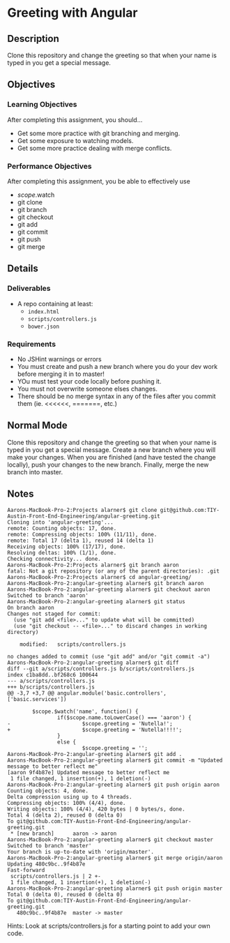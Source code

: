 # Greeting with Angular

## Description
Clone this repository and change the greeting so that when your name is typed in you get a special message.

## Objectives

### Learning Objectives

After completing this assignment, you should…

* Get some more practice with git branching and merging.
* Get some exposure to watching models.
* Get some more practice dealing with merge conflicts.


### Performance Objectives

After completing this assignment, you be able to effectively use

* $scope.$watch
* git clone
* git branch
* git checkout
* git add
* git commit
* git push
* git merge

## Details

### Deliverables

* A repo containing at least:
  * `index.html`
  * `scripts/controllers.js`
  * `bower.json`

### Requirements

* No JSHint warnings or errors
* You must create and push a new branch where you do your dev work before merging it in to master!
* YOu must test your code locally before pushing it.
* You must not overwrite someone elses changes.
* There should be no merge syntax in any of the files after you commit them (ie. <<<<<<, =======, etc.)


## Normal Mode
Clone this repository and change the greeting so that when your name is typed in you get a special message. Create a new branch where you will make your changes. When you are finished (and have tested the change locally), push your changes to the new branch. Finally, merge the new branch into master.

## Notes

```
Aarons-MacBook-Pro-2:Projects alarner$ git clone git@github.com:TIY-Austin-Front-End-Engineering/angular-greeting.git
Cloning into 'angular-greeting'...
remote: Counting objects: 17, done.
remote: Compressing objects: 100% (11/11), done.
remote: Total 17 (delta 1), reused 14 (delta 1)
Receiving objects: 100% (17/17), done.
Resolving deltas: 100% (1/1), done.
Checking connectivity... done.
Aarons-MacBook-Pro-2:Projects alarner$ git branch aaron
fatal: Not a git repository (or any of the parent directories): .git
Aarons-MacBook-Pro-2:Projects alarner$ cd angular-greeting/
Aarons-MacBook-Pro-2:angular-greeting alarner$ git branch aaron
Aarons-MacBook-Pro-2:angular-greeting alarner$ git checkout aaron
Switched to branch 'aaron'
Aarons-MacBook-Pro-2:angular-greeting alarner$ git status
On branch aaron
Changes not staged for commit:
  (use "git add <file>..." to update what will be committed)
  (use "git checkout -- <file>..." to discard changes in working directory)

	modified:   scripts/controllers.js

no changes added to commit (use "git add" and/or "git commit -a")
Aarons-MacBook-Pro-2:angular-greeting alarner$ git diff
diff --git a/scripts/controllers.js b/scripts/controllers.js
index c1ba8dd..bf268c6 100644
--- a/scripts/controllers.js
+++ b/scripts/controllers.js
@@ -3,7 +3,7 @@ angular.module('basic.controllers', ['basic.services'])

        $scope.$watch('name', function() {
                if($scope.name.toLowerCase() === 'aaron') {
-                       $scope.greeting = 'Nutella!';
+                       $scope.greeting = 'Nutella!!!!';
                }
                else {
                        $scope.greeting = '';
Aarons-MacBook-Pro-2:angular-greeting alarner$ git add .
Aarons-MacBook-Pro-2:angular-greeting alarner$ git commit -m "Updated message to better reflect me"
[aaron 9f4b87e] Updated message to better reflect me
 1 file changed, 1 insertion(+), 1 deletion(-)
Aarons-MacBook-Pro-2:angular-greeting alarner$ git push origin aaron
Counting objects: 4, done.
Delta compression using up to 4 threads.
Compressing objects: 100% (4/4), done.
Writing objects: 100% (4/4), 420 bytes | 0 bytes/s, done.
Total 4 (delta 2), reused 0 (delta 0)
To git@github.com:TIY-Austin-Front-End-Engineering/angular-greeting.git
 * [new branch]      aaron -> aaron
Aarons-MacBook-Pro-2:angular-greeting alarner$ git checkout master
Switched to branch 'master'
Your branch is up-to-date with 'origin/master'.
Aarons-MacBook-Pro-2:angular-greeting alarner$ git merge origin/aaron
Updating 480c9bc..9f4b87e
Fast-forward
 scripts/controllers.js | 2 +-
 1 file changed, 1 insertion(+), 1 deletion(-)
Aarons-MacBook-Pro-2:angular-greeting alarner$ git push origin master
Total 0 (delta 0), reused 0 (delta 0)
To git@github.com:TIY-Austin-Front-End-Engineering/angular-greeting.git
   480c9bc..9f4b87e  master -> master
```

Hints: Look at scripts/controllers.js for a starting point to add your own code.